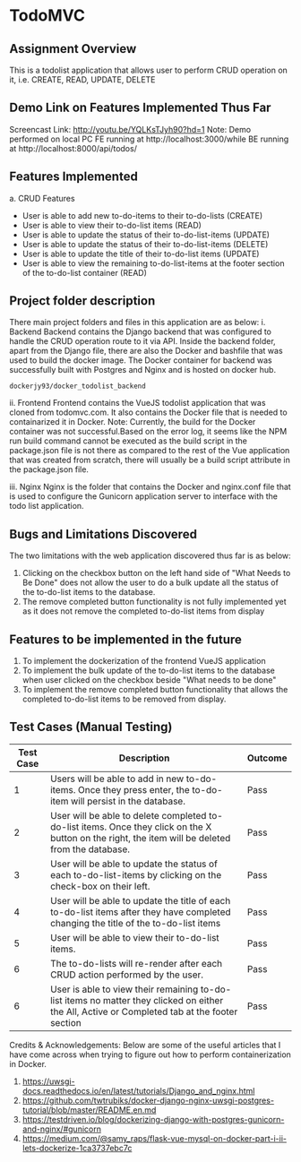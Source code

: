 # TodoMVC

## Assignment Overview
This is a todolist application that allows user to perform CRUD operation on it, i.e. CREATE,
READ, UPDATE, DELETE

## Demo Link on Features Implemented Thus Far
Screencast Link: http://youtu.be/YQLKsTJyh90?hd=1
Note: Demo performed on local PC FE running at http://localhost:3000/while BE running at http://localhost:8000/api/todos/



## Features Implemented
a. CRUD Features
- User is able to add new to-do-items to their to-do-lists (CREATE)
- User is able to view their to-do-list items (READ)
- User is able to update the status of their to-do-list-items (UPDATE)
- User is able to update the status of their to-do-list-items (DELETE)
- User is able to update the title of their to-do-list items (UPDATE)
- User is able to view the remaining to-do-list-items at the footer section of the to-do-list container (READ)

## Project folder description
There main project folders and files in this application are as below:
i. Backend
Backend contains the Django backend that was configured to handle the CRUD operation
route to it via API. Inside the backend folder, apart from the Django file, there are also the
Docker and bashfile that was used to build the docker image.
The Docker container for backend was successfully built with Postgres and Nginx
and is hosted on docker hub. 
```
dockerjy93/docker_todolist_backend
```

ii. Frontend
Frontend contains the VueJS todolist application that was cloned from todomvc.com.
It also contains the Docker file that is needed to containarized it in Docker.
Note: Currently, the build for the Docker container was not successful.Based on
the error log, it seems like the NPM run build command cannot be executed as the
build script in the package.json file is not there as compared to the rest of the Vue application
that was created from scratch, there will usually be a build script attribute in the
package.json file.

iii. Nginx
Nginx is the folder that contains the Docker and nginx.conf file that is used to configure
the Gunicorn application server to interface with the todo list application.

## Bugs and Limitations Discovered
The two limitations with the web application discovered thus far is as below:
1. Clicking on the checkbox button on the left hand side of "What Needs to Be Done" does not allow the user
to do a bulk update all the status of the to-do-list items to the database.
2. The remove completed button functionality is not fully implemented yet as it does not remove the 
completed to-do-list items from display

## Features to be implemented in the future
1. To implement the dockerization of the frontend VueJS application
2. To implement the bulk update of the to-do-list items to the database when user clicked on the
checkbox beside "What needs to be done"
3. To implement the remove completed button functionality that allows the completed to-do-list items to be
removed from display.

## Test Cases (Manual Testing)
| Test Case     | Description                   | Outcome  |
| ------------- |-----------------------------  | -------- |
|1              | Users will be able to add in new to-do-items. Once they press enter, the to-do-item will persist in the database. | Pass     |
|2              | User will be able to delete completed to-do-list items. Once they click on the X button on the right, the item will be deleted from the database. | Pass     |
|3              | User will be able to update the status of each to-do-list-items by clicking on the check-box on their left. | Pass     |
|4              | User will be able to update the title of each to-do-list items after they have completed changing the title of the to-do-list items | Pass     |
|5              | User will be able to view their to-do-list items. | Pass     |
|6              | The to-do-lists will re-render after each CRUD action performed by the user. | Pass     |
|6              | User is able to view their remaining to-do-list items no matter they clicked on either the All, Active or Completed tab at the footer section | Pass     |

Credits & Acknowledgements:
Below are some of the useful articles that I have come across when trying to figure out how to perform containerization
in Docker. 
1. https://uwsgi-docs.readthedocs.io/en/latest/tutorials/Django_and_nginx.html
2. https://github.com/twtrubiks/docker-django-nginx-uwsgi-postgres-tutorial/blob/master/README.en.md
3. https://testdriven.io/blog/dockerizing-django-with-postgres-gunicorn-and-nginx/#gunicorn
4. https://medium.com/@samy_raps/flask-vue-mysql-on-docker-part-i-ii-lets-dockerize-1ca3737ebc7c
